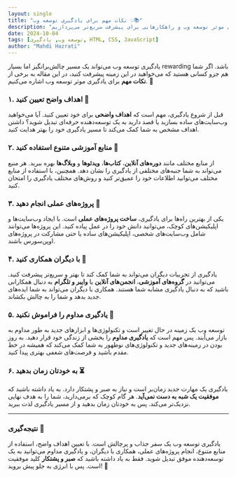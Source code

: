 ```yaml
---
layout: single
title: "نکات مهم برای یادگیری توسعه وب 💡📚"
description: "در این مقاله به نکات کلیدی برای یادگیری موثر توسعه وب و راهکارهایی برای پیشرفت سریع‌تر می‌پردازیم."
date: 2024-10-04
tags: [توسعه وب, یادگیری, HTML, CSS, JavaScript]
author: "Mahdi Hazrati"
---
```

یادگیری توسعه وب می‌تواند یک مسیر چالش‌برانگیز اما بسیار rewarding باشد. اگر شما هم جزو کسانی هستید که می‌خواهید در این زمینه پیشرفت کنید، در این مقاله به برخی از **نکات مهم** برای یادگیری موثر توسعه وب اشاره می‌کنیم. 🚀

<!--more-->

### ۱. اهداف واضح تعیین کنید 🎯

قبل از شروع یادگیری، مهم است که **اهداف واضحی** برای خود تعیین کنید. آیا می‌خواهید وب‌سایت‌های ساده بسازید یا قصد دارید به یک توسعه‌دهنده حرفه‌ای تبدیل شوید؟ داشتن اهداف مشخص به شما کمک می‌کند تا مسیر یادگیری خود را بهتر هدایت کنید.

### ۲. منابع آموزشی متنوع استفاده کنید 📖

از منابع مختلف مانند **دوره‌های آنلاین**، **کتاب‌ها**، **ویدئوها** و **وبلاگ‌ها** بهره ببرید. هر منبع می‌تواند به شما جنبه‌های مختلفی از یادگیری را نشان دهد. همچنین، با استفاده از منابع مختلف می‌توانید اطلاعات خود را عمیق‌تر کنید و روش‌های مختلف یادگیری را امتحان کنید.

### ۳. پروژه‌های عملی انجام دهید 🔧

یکی از بهترین راه‌ها برای یادگیری، **ساخت پروژه‌های عملی** است. با ایجاد وب‌سایت‌ها و اپلیکیشن‌های کوچک، می‌توانید دانش خود را در عمل پیاده کنید. این پروژه‌ها می‌توانند شامل وب‌سایت‌های شخصی، اپلیکیشن‌های ساده یا حتی مشارکت در پروژه‌های اوپن‌سورس باشند.

### ۴. با دیگران همکاری کنید 🤝

یادگیری از تجربیات دیگران می‌تواند به شما کمک کند تا بهتر و سریع‌تر پیشرفت کنید. می‌توانید در **گروه‌های آموزشی**، **انجمن‌های آنلاین** یا **وایبر و تلگرام** به دنبال همکارانی باشید که به دنبال یادگیری مشابه شما هستند. همکاری با دیگران می‌تواند به شما ایده‌های جدید بدهد و شما را به چالش بکشاند.

### ۵. یادگیری مداوم را فراموش نکنید 🔄

توسعه وب یک زمینه در حال تغییر است و تکنولوژی‌ها و ابزارهای جدید به طور مداوم به بازار می‌آیند. پس مهم است که **یادگیری مداوم** را بخشی از زندگی خود قرار دهید. به روز بودن در زمینه‌های جدید و تکنولوژی‌های نوظهور به شما کمک می‌کند که همیشه در خط مقدم باشید و فرصت‌های شغفی بهتری پیدا کنید.

### ۶. به خودتان زمان بدهید ⏳

یادگیری یک مهارت جدید زمان‌بر است و نیاز به صبر و پشتکار دارد. به یاد داشته باشید که **موفقیت یک شبه به دست نمی‌آید**. هر گام کوچک که برمی‌دارید، شما را به هدف نهایی نزدیک‌تر می‌کند. پس به خودتان زمان بدهید و از مسیر یادگیری لذت ببرید.

---

### نتیجه‌گیری 🌈

یادگیری توسعه وب یک سفر جذاب و پرچالش است. با تعیین اهداف واضح، استفاده از منابع متنوع، انجام پروژه‌های عملی، همکاری با دیگران، و یادگیری مداوم می‌توانید به یک توسعه‌دهنده موفق تبدیل شوید. فقط به یاد داشته باشید که **صبر و پشتکار** کلید موفقیت است. پس با انرژی به جلو پیش بروید! 🎉

